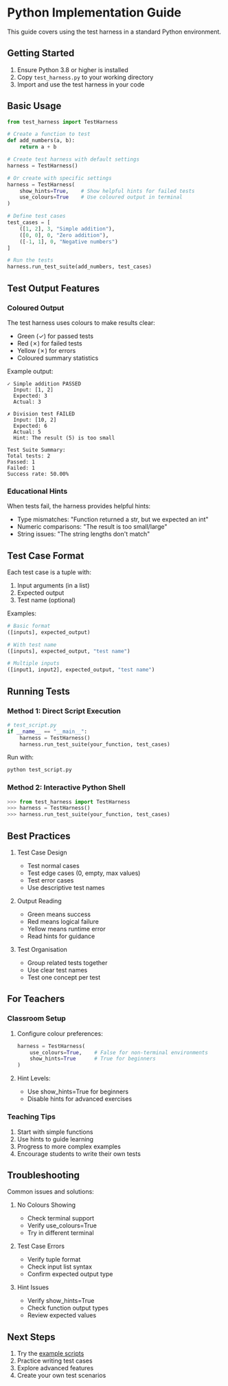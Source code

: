 # Python Implementation Guide

This guide covers using the test harness in a standard Python environment.

## Getting Started

1. Ensure Python 3.8 or higher is installed
2. Copy `test_harness.py` to your working directory
3. Import and use the test harness in your code

## Basic Usage

```python
from test_harness import TestHarness

# Create a function to test
def add_numbers(a, b):
    return a + b

# Create test harness with default settings
harness = TestHarness()

# Or create with specific settings
harness = TestHarness(
    show_hints=True,    # Show helpful hints for failed tests
    use_colours=True    # Use coloured output in terminal
)

# Define test cases
test_cases = [
    ([1, 2], 3, "Simple addition"),
    ([0, 0], 0, "Zero addition"),
    ([-1, 1], 0, "Negative numbers")
]

# Run the tests
harness.run_test_suite(add_numbers, test_cases)
```

## Test Output Features

### Coloured Output
The test harness uses colours to make results clear:
- Green (✓) for passed tests
- Red (✗) for failed tests
- Yellow (✗) for errors
- Coloured summary statistics

Example output:
```
✓ Simple addition PASSED
  Input: [1, 2]
  Expected: 3
  Actual: 3

✗ Division test FAILED
  Input: [10, 2]
  Expected: 6
  Actual: 5
  Hint: The result (5) is too small

Test Suite Summary:
Total tests: 2
Passed: 1
Failed: 1
Success rate: 50.00%
```

### Educational Hints
When tests fail, the harness provides helpful hints:
- Type mismatches: "Function returned a str, but we expected an int"
- Numeric comparisons: "The result is too small/large"
- String issues: "The string lengths don't match"

## Test Case Format

Each test case is a tuple with:
1. Input arguments (in a list)
2. Expected output
3. Test name (optional)

Examples:
```python
# Basic format
([inputs], expected_output)

# With test name
([inputs], expected_output, "test name")

# Multiple inputs
([input1, input2], expected_output, "test name")
```

## Running Tests

### Method 1: Direct Script Execution
```python
# test_script.py
if __name__ == "__main__":
    harness = TestHarness()
    harness.run_test_suite(your_function, test_cases)
```

Run with:
```bash
python test_script.py
```

### Method 2: Interactive Python Shell
```python
>>> from test_harness import TestHarness
>>> harness = TestHarness()
>>> harness.run_test_suite(your_function, test_cases)
```

## Best Practices

1. Test Case Design
   - Test normal cases
   - Test edge cases (0, empty, max values)
   - Test error cases
   - Use descriptive test names

2. Output Reading
   - Green means success
   - Red means logical failure
   - Yellow means runtime error
   - Read hints for guidance

3. Test Organisation
   - Group related tests together
   - Use clear test names
   - Test one concept per test

## For Teachers

### Classroom Setup
1. Configure colour preferences:
   ```python
   harness = TestHarness(
       use_colours=True,    # False for non-terminal environments
       show_hints=True      # True for beginners
   )
   ```

2. Hint Levels:
   - Use show_hints=True for beginners
   - Disable hints for advanced exercises

### Teaching Tips
1. Start with simple functions
2. Use hints to guide learning
3. Progress to more complex examples
4. Encourage students to write their own tests

## Troubleshooting

Common issues and solutions:

1. No Colours Showing
   - Check terminal support
   - Verify use_colours=True
   - Try in different terminal

2. Test Case Errors
   - Verify tuple format
   - Check input list syntax
   - Confirm expected output type

3. Hint Issues
   - Verify show_hints=True
   - Check function output types
   - Review expected values

## Next Steps

1. Try the [example scripts](../examples/python/)
2. Practice writing test cases
3. Explore advanced features
4. Create your own test scenarios